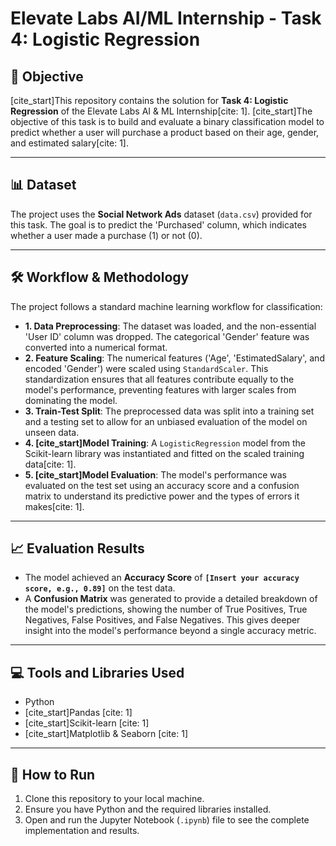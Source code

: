 # Elevate Labs AI/ML Internship - Task 4: Logistic Regression

## 📝 Objective

[cite_start]This repository contains the solution for **Task 4: Logistic Regression** of the Elevate Labs AI & ML Internship[cite: 1]. [cite_start]The objective of this task is to build and evaluate a binary classification model to predict whether a user will purchase a product based on their age, gender, and estimated salary[cite: 1].

---

## 📊 Dataset

The project uses the **Social Network Ads** dataset (`data.csv`) provided for this task. The goal is to predict the 'Purchased' column, which indicates whether a user made a purchase (1) or not (0).

---

## 🛠️ Workflow & Methodology

The project follows a standard machine learning workflow for classification:

* **1. Data Preprocessing**: The dataset was loaded, and the non-essential 'User ID' column was dropped. The categorical 'Gender' feature was converted into a numerical format.
* **2. Feature Scaling**: The numerical features ('Age', 'EstimatedSalary', and encoded 'Gender') were scaled using `StandardScaler`. This standardization ensures that all features contribute equally to the model's performance, preventing features with larger scales from dominating the model.
* **3. Train-Test Split**: The preprocessed data was split into a training set and a testing set to allow for an unbiased evaluation of the model on unseen data.
* **4. [cite_start]Model Training**: A `LogisticRegression` model from the Scikit-learn library was instantiated and fitted on the scaled training data[cite: 1].
* **5. [cite_start]Model Evaluation**: The model's performance was evaluated on the test set using an accuracy score and a confusion matrix to understand its predictive power and the types of errors it makes[cite: 1].

---

## 📈 Evaluation Results

* The model achieved an **Accuracy Score** of **`[Insert your accuracy score, e.g., 0.89]`** on the test data.
* A **Confusion Matrix** was generated to provide a detailed breakdown of the model's predictions, showing the number of True Positives, True Negatives, False Positives, and False Negatives. This gives deeper insight into the model's performance beyond a single accuracy metric.

---

## 💻 Tools and Libraries Used

* Python
* [cite_start]Pandas [cite: 1]
* [cite_start]Scikit-learn [cite: 1]
* [cite_start]Matplotlib & Seaborn [cite: 1]

---

## 🚀 How to Run

1.  Clone this repository to your local machine.
2.  Ensure you have Python and the required libraries installed.
3.  Open and run the Jupyter Notebook (`.ipynb`) file to see the complete implementation and results.
